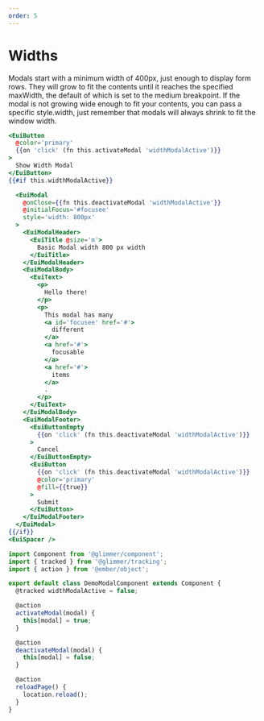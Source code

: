 ```yaml
---
order: 5
---
```


# Widths

<EuiText>
  Modals start with a minimum width of 400px, just enough to display form rows.
  They will grow to fit the contents until it reaches the specified maxWidth,
  the default of which is set to the medium breakpoint. If the modal is not
  growing wide enough to fit your contents, you can pass a specific style.width,
  just remember that modals will always shrink to fit the window width.
</EuiText>

```hbs template
<EuiButton
  @color='primary'
  {{on 'click' (fn this.activateModal 'widthModalActive')}}
>
  Show Width Modal
</EuiButton>
{{#if this.widthModalActive}}

  <EuiModal
    @onClose={{fn this.deactivateModal 'widthModalActive'}}
    @initialFocus='#focusee'
    style='width: 800px'
  >
    <EuiModalHeader>
      <EuiTitle @size='m'>
        Basic Modal width 800 px width
      </EuiTitle>
    </EuiModalHeader>
    <EuiModalBody>
      <EuiText>
        <p>
          Hello there!
        </p>
        <p>
          This modal has many
          <a id='focusee' href='#'>
            different
          </a>
          <a href='#'>
            focusable
          </a>
          <a href='#'>
            items
          </a>
          .
        </p>
      </EuiText>
    </EuiModalBody>
    <EuiModalFooter>
      <EuiButtonEmpty
        {{on 'click' (fn this.deactivateModal 'widthModalActive')}}
      >
        Cancel
      </EuiButtonEmpty>
      <EuiButton
        {{on 'click' (fn this.deactivateModal 'widthModalActive')}}
        @color='primary'
        @fill={{true}}
      >
        Submit
      </EuiButton>
    </EuiModalFooter>
  </EuiModal>
{{/if}}
<EuiSpacer />
```

```js component
import Component from '@glimmer/component';
import { tracked } from '@glimmer/tracking';
import { action } from '@ember/object';

export default class DemoModalComponent extends Component {
  @tracked widthModalActive = false;

  @action
  activateModal(modal) {
    this[modal] = true;
  }

  @action
  deactivateModal(modal) {
    this[modal] = false;
  }

  @action
  reloadPage() {
    location.reload();
  }
}
```
